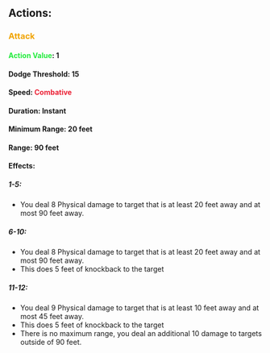 ## Actions:
### <span style="font-weight:bold;color:rgb(240, 164, 0)">Attack</span>
#### <span style="font-weight:bold;color:rgb(33, 235, 60)">Action Value</span>: 1
#### Dodge Threshold: 15
#### Speed: <span style="font-weight:bold; color:rgb(235, 33, 53)">Combative</span>
#### Duration: Instant
#### Minimum Range: 20 feet
#### Range: 90 feet
#### Effects:
##### 1-5:
- You deal 8 Physical damage to target that is at least 20 feet away and at most 90 feet away.
##### 6-10:
- You deal 8 Physical damage to target that is at least 20 feet away and at most 90 feet away.
- This does 5 feet of knockback to the target
##### 11-12:
- You deal 9 Physical damage to target that is at least 10 feet away and at most 45 feet away.
- This does 5 feet of knockback to the target
- There is no maximum range, you deal an additional 10 damage to targets outside of 90 feet.
